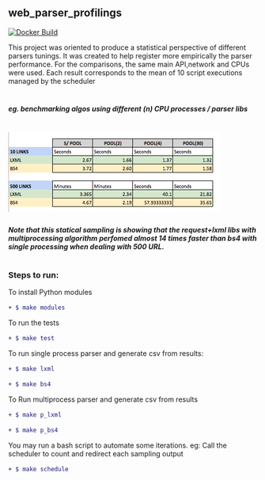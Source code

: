  ## web_parser_profilings
 
 [![Docker Build](https://img.shields.io/docker/build/pierrezemb/gostatic.svg?style=plastic)](https://hub.docker.com/r/gfreire)

This project was oriented to produce a statistical perspective of different parsers tunings. It was created to help register more empirically the parser performance.
For the comparisons, the same main API,network and CPUs were used. Each result
corresponds to the mean of 10 script executions managed by the scheduler
#
##### eg. benchmarking algos using different (n) CPU processes / parser libs 
# ![Screenshot](static/profiling-table.png)
##### Note that this statical sampling is showing that the request+lxml libs with multiprocessing algorithm perfomed almost *14 times* faster than bs4 with single processing when dealing with 500 URL.
#
### Steps to run:

To install Python modules
```diff
+ $ make modules
```
To run the tests
```diff
+ $ make test
```
To run single process parser and generate csv from results:
```diff
+ $ make lxml
```
```diff
+ $ make bs4
```
To Run multiprocess parser and generate csv from results
```diff
+ $ make p_lxml
```
```diff
+ $ make p_bs4
```

You may run a bash script to automate some iterations. eg:
Call the scheduler to count and redirect each sampling output
```diff
+ $ make schedule
```


